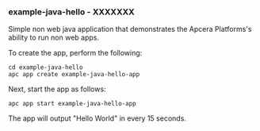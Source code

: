 ### example-java-hello - XXXXXXX

Simple non web java application that demonstrates the Apcera Platforms's ability to run non web apps.

To create the app, perform the following:

```
cd example-java-hello
apc app create example-java-hello-app
```

Next, start the app as follows:

```
apc app start example-java-hello-app
```

The app will output "Hello World" in every 15 seconds.

